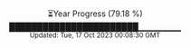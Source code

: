 <p align="center">
⏳Year Progress (79.18 %) <br>
███████████████████████▁▁▁▁▁▁▁ <br>
<sub>Updated: Tue, 17 Oct 2023 00:08:30 GMT</sub>
</p>

